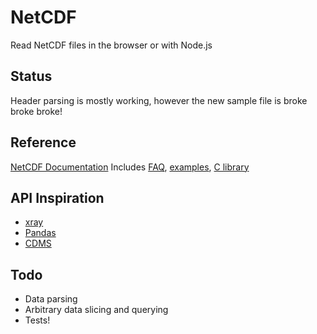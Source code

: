 # NetCDF
Read NetCDF files in the browser or with Node.js

## Status
Header parsing is mostly working, however the new sample file is broke broke broke!

## Reference
[NetCDF Documentation](https://www.unidata.ucar.edu/software/netcdf/docs/)
Includes [FAQ](https://www.unidata.ucar.edu/software/netcdf/docs/ncFAQ.html), [examples](https://www.unidata.ucar.edu/software/netcdf/docs/examples.html), [C library](https://github.com/Unidata/netcdf-c)

## API Inspiration
- [xray](http://xray.readthedocs.org/)
- [Pandas](http://pandas.pydata.org/)
- [CDMS](http://esg.llnl.gov/cdat/cdms_html/cdms-2.htm)

## Todo
- Data parsing
- Arbitrary data slicing and querying
- Tests!
